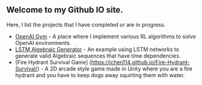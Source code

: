 ## Welcome to my Github IO site.

Here, I list the projects that I have completed or are in progress.

* [OpenAI Gym](https://jchen114.github.io/OpenAIGym/) - A place where I implement various RL algorithms to solve OpenAI environments.
* [LSTM Algebraic Generator](https://jchen114.github.io/LSTM-Algebra-Generator/) - An example using LSTM networks to generate valid Algebraic sequences that have time dependencies.
* [Fire Hydrant Survival Game] (https://jchen114.github.io/Fire-Hydrant-Survival/) - A 2D arcade style game made in Unity where you are a fire hydrant and you have to keep dogs away squirting them with water.
